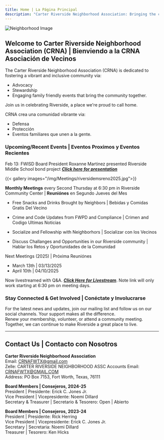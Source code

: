 ```yaml
---
title: Home | La Página Principal
description: "Carter Riverside Neighborhood Association: Bringing the community together since 1995."
---
```


![Neighborhood Image](/img/CRNAcover.jpg)

## Welcome to Carter Riverside Neighborhood Association (CRNA) | Bienviendo a la CRNA Asociación de Vecinos

The Carter Riverside Neighborhood Association (CRNA) is dedicated to fostering a vibrant and inclusive community via:
* Advocacy 
* Stewardship
* Engaging family friendly events that bring the community together.  

Join us in celebrating Riverside, a place we're proud to call home.  

CRNA crea una comunidad vibrante via:
* Defensa
* Protección
* Eventos familiares que unen a la gente.  

### Upcoming/Recent Events | Eventos Proximos y Eventos Recientes

Feb 13: FWISD Board President Roxanne Martinez presented Riverside Middle School bond project [**_Click here for presentation_**](https://docs.google.com/presentation/d/1t_LAs2gh_mLt4dVWM4lgPJsQ7jRUdeyr/edit?usp=sharing&ouid=114456869405722835155&rtpof=true&sd=true)

{{< gallery images="/img/Meetings/riversidemsreno2025.jpg">}}


**Monthly Meetings** every Second Thursday at 6:30 pm in Riverside Community Center | **Reuniónes** en Segundo Jueves del Mes  

* Free Snacks and Drinks Brought by Neighbors | Bebidas y Comidas Gratis Del Vecino

* Crime and Code Updates from FWPD and Compliance |  Crimen and Codigo Ultimas Noticias

* Socialize and Fellowship with Neighborhors | Socializar con los Vecinos

* Discuss Challanges and Opportunities in our Riverside community | Hablar los Retos y Oportunidades de la Comunidad 


Next Meetings (2025) | Próxima Reuniónes 
* March 13th | 03/13/2025
* April 10th | 04/10/2025

Now livestreamed with Q&A. 
[**_Click Here for Livestream_**](https://www.youtube.com/channel/UCZkZ3uUh-VSFKnwE38EE3pw/live). Note link will only work starting at 6:30 pm on meeting days.

### Stay Connected & Get Involved | Conéctate y Involucrarse 

For the latest news and updates, join our mailing list and follow us on our social channels.
Your support makes all the difference.  
 Renew your membership, volunteer, or attend a community meeting.  
Together, we can continue to make Riverside a great place to live.

---

## Contact Us | Contacto con Nosotros

**Carter Riverside Neighborhood Association**  
Email: [CRNAFWTX@gmail.com](mailto:CRNAFWTX@gmail.com)  
Zelle: CARTER RIVERSIDE NEIGHBORHOOD ASSC Accounts Email: CRNAFWTX@GMAIL.COM  
Address: PO Box 7153, Fort Worth, Texas, 76111

**Board Members | Consejeros, 2024-25**  
President | Presidente: Erick C. Jones Jr.  
Vice President | Vicepresidente: Noemi Dillard  
Secretary & Treasurer | Secretario & Tesorero: Open | Abierto  

**Board Members | Consejeros, 2023-24**  
President | Presidente: Rick Herring  
Vice President | Vicepresidente: Erick C. Jones Jr.  
Secretary | Secretaria: Noemi Dillard  
Treasurer | Tesorero: Ken Hicks  
